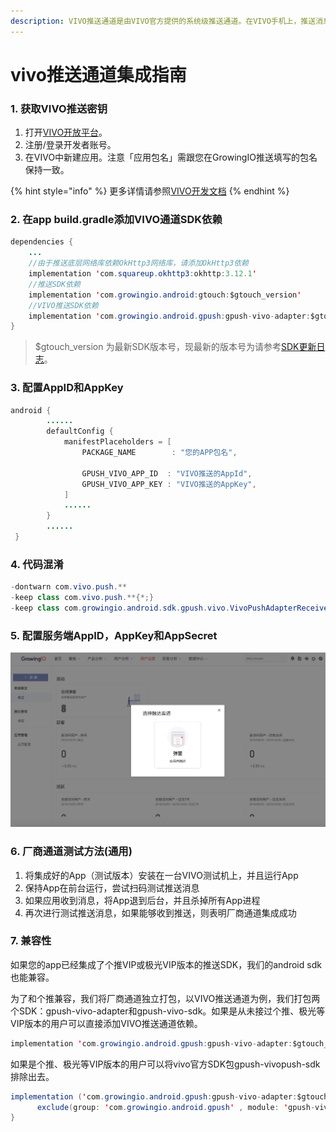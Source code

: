 ```yaml
---
description: VIVO推送通道是由VIVO官方提供的系统级推送通道。在VIVO手机上，推送消息能够通过VIVO的系统通道抵达终端，并且无需打开应用就能够收到推送。
---
```


# vivo推送通道集成指南

### 1. 获取VIVO推送密钥

1. 打开[VIVO开放平台](https://dev.vivo.com.cn/home)。
2. 注册/登录开发者账号。
3. 在VIVO中新建应用。注意「应用包名」需跟您在GrowingIO推送填写的包名保持一致。

{% hint style="info" %}
更多详情请参照[VIVO开发文档](https://dev.vivo.com.cn/documentCenter/doc/233)
{% endhint %}

### 2. 在app build.gradle添加VIVO通道SDK依赖

```java
dependencies {
    ...
    //由于推送底层网络库依赖OkHttp3网络库，请添加OkHttp3依赖
    implementation 'com.squareup.okhttp3:okhttp:3.12.1'
    //推送SDK依赖
    implementation 'com.growingio.android:gtouch:$gtouch_version'
    //VIVO推送SDK依赖
    implementation 'com.growingio.android.gpush:gpush-vivo-adapter:$gtouch_version'
}
```

> $gtouch\_version 为最新SDK版本号，现最新的版本号为请参考[SDK更新日志](../integrations/changelog.md)。

### 3. 配置AppID和AppKey

```java
android {
        ......
        defaultConfig {
            manifestPlaceholders = [
                PACKAGE_NAME        : "您的APP包名",

                GPUSH_VIVO_APP_ID  : "VIVO推送的AppId",
                GPUSH_VIVO_APP_KEY : "VIVO推送的AppKey",
            ]
            ......
        }
        ......
 }
```

### 4. 代码混淆

```java
-dontwarn com.vivo.push.**
-keep class com.vivo.push.**{*;}
-keep class com.growingio.android.sdk.gpush.vivo.VivoPushAdapterReceiver{*;}
```

### 5. 配置服务端AppID，AppKey和AppSecret

![](../../.gitbook/assets/image%20%28166%29.png)

### 6. 厂商通道测试方法\(通用\)

1. 将集成好的App（测试版本）安装在一台VIVO测试机上，并且运行App
2. 保持App在前台运行，尝试扫码测试推送消息
3. 如果应用收到消息，将App退到后台，并且杀掉所有App进程
4. 再次进行测试推送消息，如果能够收到推送，则表明厂商通道集成成功

### 7. 兼容性

如果您的app已经集成了个推VIP或极光VIP版本的推送SDK，我们的android sdk也能兼容。

为了和个推兼容，我们将厂商通道独立打包，以VIVO推送通道为例，我们打包两个SDK：gpush-vivo-adapter和gpush-vivo-sdk。如果是从未接过个推、极光等VIP版本的用户可以直接添加VIVO推送通道依赖。

```java
implementation 'com.growingio.android.gpush:gpush-vivo-adapter:$gtouch_version'
```

如果是个推、极光等VIP版本的用户可以将vivo官方SDK包gpush-vivopush-sdk 排除出去。

```java
implementation ('com.growingio.android.gpush:gpush-vivo-adapter:$gtouch_version'){
      exclude(group: 'com.growingio.android.gpush' , module: 'gpush-vivo-sdk')
}
```



